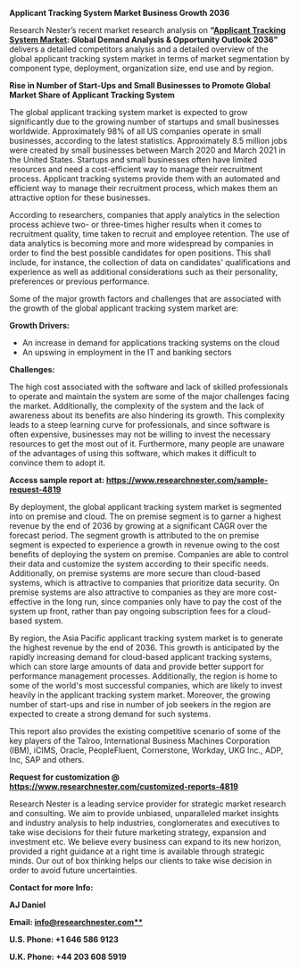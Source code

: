 ﻿**Applicant Tracking System Market Business Growth 2036**

Research Nester’s recent market research analysis on **“[Applicant Tracking System Market](https://www.researchnester.com/reports/applicant-tracking-system-market/4819): Global Demand Analysis & Opportunity Outlook 2036”** delivers a detailed competitors analysis and a detailed overview of the global applicant tracking system market in terms of market segmentation by component type, deployment, organization size, end use and by region. 

**Rise in Number of Start-Ups and Small Businesses to Promote Global Market Share of Applicant Tracking System**

The global applicant tracking system market is expected to grow significantly due to the growing number of startups and small businesses worldwide. Approximately 98% of all US companies operate in small businesses, according to the latest statistics. Approximately 8.5 million jobs were created by small businesses between March 2020 and March 2021 in the United States. Startups and small businesses often have limited resources and need a cost-efficient way to manage their recruitment process. Applicant tracking systems provide them with an automated and efficient way to manage their recruitment process, which makes them an attractive option for these businesses.

According to researchers, companies that apply analytics in the selection process achieve two- or three-times higher results when it comes to recruitment quality, time taken to recruit and employee retention. The use of data analytics is becoming more and more widespread by companies in order to find the best possible candidates for open positions. This shall include, for instance, the collection of data on candidates' qualifications and experience as well as additional considerations such as their personality, preferences or previous performance.

Some of the major growth factors and challenges that are associated with the growth of the global applicant tracking system market are: 

**Growth Drivers:**

- An increase in demand for applications tracking systems on the cloud
- An upswing in employment in the IT and banking sectors

**Challenges:**

The high cost associated with the software and lack of skilled professionals to operate and maintain the system are some of the major challenges facing the market. Additionally, the complexity of the system and the lack of awareness about its benefits are also hindering its growth. This complexity leads to a steep learning curve for professionals, and since software is often expensive, businesses may not be willing to invest the necessary resources to get the most out of it. Furthermore, many people are unaware of the advantages of using this software, which makes it difficult to convince them to adopt it.

**Access sample report at: <https://www.researchnester.com/sample-request-4819>**  

By deployment, the global applicant tracking system market is segmented into on premise and cloud. The on premise segment is to garner a highest revenue by the end of 2036 by growing at a significant CAGR over the forecast period. The segment growth is attributed to the on premise segment is expected to experience a growth in revenue owing to the cost benefits of deploying the system on premise. Companies are able to control their data and customize the system according to their specific needs. Additionally, on premise systems are more secure than cloud-based systems, which is attractive to companies that prioritize data security. On premise systems are also attractive to companies as they are more cost-effective in the long run, since companies only have to pay the cost of the system up front, rather than pay ongoing subscription fees for a cloud-based system. 

By region, the Asia Pacific applicant tracking system market is to generate the highest revenue by the end of 2036. This growth is anticipated by the rapidly increasing demand for cloud-based applicant tracking systems, which can store large amounts of data and provide better support for performance management processes. Additionally, the region is home to some of the world's most successful companies, which are likely to invest heavily in the applicant tracking system market. Moreover, the growing number of start-ups and rise in number of job seekers in the region are expected to create a strong demand for such systems. 

This report also provides the existing competitive scenario of some of the key players of the Talroo, International Business Machines Corporation (IBM), iCIMS, Oracle, PeopleFluent, Cornerstone, Workday, UKG Inc., ADP, Inc, SAP and others.

**Request for customization @ <https://www.researchnester.com/customized-reports-4819>**  

Research Nester is a leading service provider for strategic market research and consulting. We aim to provide unbiased, unparalleled market insights and industry analysis to help industries, conglomerates and executives to take wise decisions for their future marketing strategy, expansion and investment etc. We believe every business can expand to its new horizon, provided a right guidance at a right time is available through strategic minds. Our out of box thinking helps our clients to take wise decision in order to avoid future uncertainties.

**Contact for more Info:** 

**AJ Daniel**

**Email: [info@researchnester.com**](mailto:info@researchnester.com)**

**U.S. Phone: +1 646 586 9123** 

**U.K. Phone: +44 203 608 5919**

